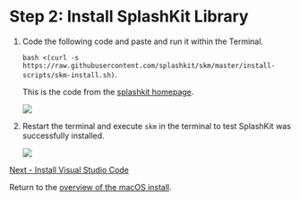 # Step 2: Install SplashKit Library

1. Code the following code and paste and run it within the Terminal.

    `bash <(curl -s https://raw.githubusercontent.com/splashkit/skm/master/install-scripts/skm-install.sh)`. 

    This is the code from the [splashkit homepage](http://splashkit.io).

    ![](images/install-gifs/MacOS/2.gif)

1. Restart the terminal and execute `skm` in the terminal to test SplashKit was successfully installed.

    ![](images/install-gifs/MacOS/3.gif)

[Next - Install Visual Studio Code](/guides/installation/macos/step3.html)

Return to the [overview of the macOS install](/guides/installation/MacOS.html).